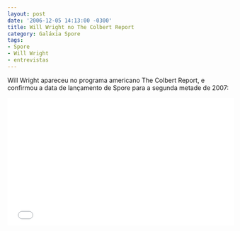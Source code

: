 ```yaml
---
layout: post
date: '2006-12-05 14:13:00 -0300'
title: Will Wright no The Colbert Report
category: Galáxia Spore
tags:
- Spore
- Will Wright
- entrevistas
---
```

Will Wright apareceu no programa americano The Colbert Report, e confirmou a data de lançamento de Spore para a segunda metade de 2007:

<iframe src="//media.mtvnservices.com/embed/mgid:arc:video:comedycentral.com:a0222516-ed00-11e0-aca6-0026b9414f30" width="512" height="288" frameborder="0" allowfullscreen="true"></iframe>